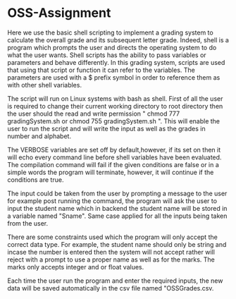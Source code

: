 # OSS-Assignment

Here we use the basic shell scripting to implement a grading system to calculate the overall grade and its subsequent letter grade. Indeed, shell is a program which prompts the user and directs the operating system to do what the user wants. Shell scripts has the ability to pass variables or parameters and behave differently. In this grading system, scripts are used that using that script or function it can refer to the variables. The parameters are used with a $ prefix symbol in order to reference them as with other shell variables. 

The script will run on Linux systems with bash as shell. First of all the user is required to change their current working directory to root directory then the user should the read and write permission " chmod 777 gradingSystem.sh or chmod 755 gradingSystem.sh ". This will enable the user to run the script and will write the input as well as the grades in number and alphabet.

The VERBOSE variables are set off by default,however, if its set on then it will echo every command line before shell variables have been evaluated. The compilation command will fail if the given conditions are false or in a simple words the program will terminate, however, it will continue if the conditions are true.

The input could be taken from the user by prompting a message to the user for example post running the command, the program will ask the user to input the student name which in backend the student name will be stored in a variable named "Sname". Same case applied for all the inputs being taken from the user.

There are some constraints used which the program will only accept the correct data type. For example, the student name should only be string and incase the number is entered then the system will not accept rather will reject with a prompt to use a proper name as well as for the marks. The marks only accepts integer and or float values.  

Each time the user run the program and enter the required inputs, the new data will be saved automatically in the csv file named "OSSGrades.csv.
